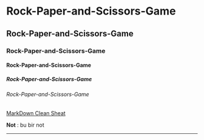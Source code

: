 # Rock-Paper-and-Scissors-Game
## Rock-Paper-and-Scissors-Game
### Rock-Paper-and-Scissors-Game
#### Rock-Paper-and-Scissors-Game
##### Rock-Paper-and-Scissors-Game
###### Rock-Paper-and-Scissors-Game
[MarkDown Clean Sheat](https://enterprise.github.com/downloads/en/markdown-cheatsheet.pdf)

**Not** : bu bir not

----
